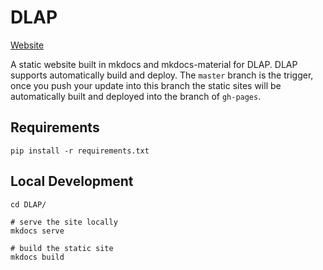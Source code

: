 # DLAP
[Website](https://royal-526.github.io/DLAP/)

A static website built in mkdocs and mkdocs-material for DLAP. DLAP supports automatically build and deploy. The `master` branch is the trigger, once you push your update into this branch the static sites will be automatically built and deployed
into the branch of `gh-pages`.

## Requirements
```
pip install -r requirements.txt
```

## Local Development

```
cd DLAP/

# serve the site locally
mkdocs serve

# build the static site
mkdocs build
```